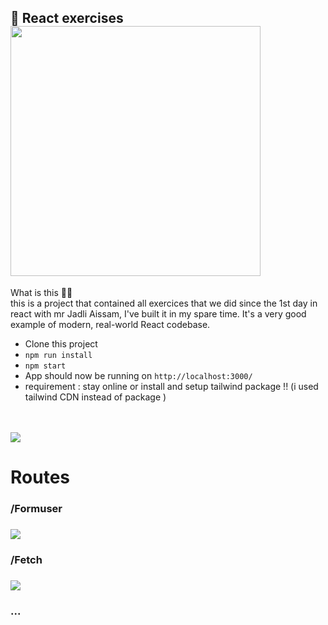 ## :book: React exercises <img style="height:400px" src="https://www.guide-metiers.ma/wp-content/uploads/2019/02/estem.couleur-min-1200x900-cropped.png" />
What is this 🤷‍♀️ </br>
this is a project that contained all exercices that we did since the 1st day in react with mr Jadli Aissam, I've built it in my spare time. It's a very good example of modern, real-world React codebase.


- Clone this project
- <code>npm run install</code>
- <code>npm start</code>
- App should now be running on <code>http://localhost:3000/</code>
- requirement : stay online or install and setup tailwind package !! (i used tailwind CDN instead of package )

<br/>
<br/>

<img src="https://www.jeffastor.com/static/undraw_react-4d5b4a211fd35ee9dd2608a4aca788dc.svg" />
<h1>Routes</h1>
  <h3>/Formuser<h3/>
  <img src="https://i.ibb.co/HdMzrz3/1.png" />
  <h3>/Fetch<h3/>
   <img src="https://i.ibb.co/b2DjRp9/2.png" />

<h3>...</h3>
  
